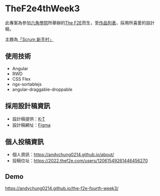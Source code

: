 # TheF2e4thWeek3

此專案為參加[六角學院](https://www.hexschool.com/)所舉辦的[The F2E](https://2022.thef2e.com/)而生，至[作品列表](https://2022.thef2e.com/works)，採用所喜愛的設計稿，

主題為[「Scrum 新手村」](https://2022.thef2e.com/news/week3)

## 使用技術

- Angular
- RWD
- CSS Flex
- ngx-sortablejs
- angular-draggable-droppable

## 採用設計稿資訊

- 設計稿提供：[K-T](https://www.behance.net/KT_Designer)
- 設計稿網址：[Figma](https://www.figma.com/file/i4IzsZ7yQpDnEWFJWy33Y5/Scrum%E6%96%B0%E6%89%8B%E6%9D%91?node-id=0%3A1)

## 個人投稿資訊

- 個人資訊：https://andychung0214.github.io/about/
- 投稿位址：https://2022.thef2e.com/users/12061549261446456270

## Demo

https://andychung0214.github.io/the-f2e-fourth-week3/
